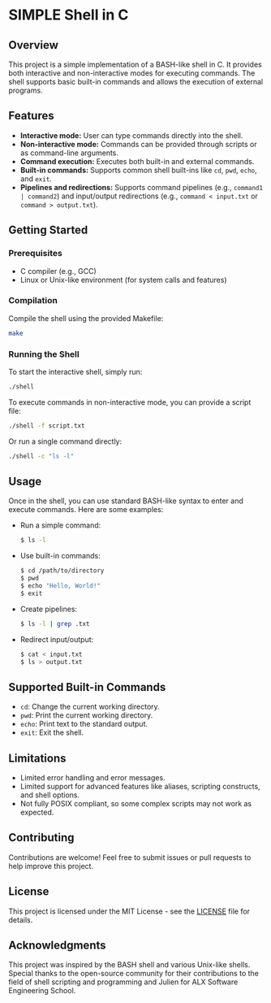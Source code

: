 # SIMPLE Shell in C

## Overview

This project is a simple implementation of a BASH-like shell in C. It provides both interactive and non-interactive modes for executing commands. The shell supports basic built-in commands and allows the execution of external programs.

## Features

- **Interactive mode:** User can type commands directly into the shell.
- **Non-interactive mode:** Commands can be provided through scripts or as command-line arguments.
- **Command execution:** Executes both built-in and external commands.
- **Built-in commands:** Supports common shell built-ins like `cd`, `pwd`, `echo`, and `exit`.
- **Pipelines and redirections:** Supports command pipelines (e.g., `command1 | command2`) and input/output redirections (e.g., `command < input.txt` or `command > output.txt`).

## Getting Started

### Prerequisites

- C compiler (e.g., GCC)
- Linux or Unix-like environment (for system calls and features)

### Compilation

Compile the shell using the provided Makefile:

```bash
make
```

### Running the Shell

To start the interactive shell, simply run:

```bash
./shell
```

To execute commands in non-interactive mode, you can provide a script file:

```bash
./shell -f script.txt
```

Or run a single command directly:

```bash
./shell -c "ls -l"
```

## Usage

Once in the shell, you can use standard BASH-like syntax to enter and execute commands. Here are some examples:

- Run a simple command:

  ```bash
  $ ls -l
  ```

- Use built-in commands:

  ```bash
  $ cd /path/to/directory
  $ pwd
  $ echo "Hello, World!"
  $ exit
  ```

- Create pipelines:

  ```bash
  $ ls -l | grep .txt
  ```

- Redirect input/output:

  ```bash
  $ cat < input.txt
  $ ls > output.txt
  ```

## Supported Built-in Commands

- `cd`: Change the current working directory.
- `pwd`: Print the current working directory.
- `echo`: Print text to the standard output.
- `exit`: Exit the shell.

## Limitations

- Limited error handling and error messages.
- Limited support for advanced features like aliases, scripting constructs, and shell options.
- Not fully POSIX compliant, so some complex scripts may not work as expected.

## Contributing

Contributions are welcome! Feel free to submit issues or pull requests to help improve this project.

## License

This project is licensed under the MIT License - see the [LICENSE](LICENSE) file for details.

## Acknowledgments

This project was inspired by the BASH shell and various Unix-like shells. Special thanks to the open-source community for their contributions to the field of shell scripting and programming and Julien for ALX Software Engineering School.
